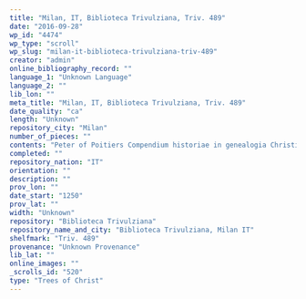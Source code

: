 ```yaml
---
title: "Milan, IT, Biblioteca Trivulziana, Triv. 489"
date: "2016-09-28"
wp_id: "4474"
wp_type: "scroll"
wp_slug: "milan-it-biblioteca-trivulziana-triv-489"
creator: "admin"
online_bibliography_record: ""
language_1: "Unknown Language"
language_2: ""
lib_lon: ""
meta_title: "Milan, IT, Biblioteca Trivulziana, Triv. 489"
date_quality: "ca"
length: "Unknown"
repository_city: "Milan"
number_of_pieces: ""
contents: "Peter of Poitiers Compendium historiae in genealogia Christi."
completed: ""
repository_nation: "IT"
orientation: ""
description: ""
prov_lon: ""
date_start: "1250"
prov_lat: ""
width: "Unknown"
repository: "Biblioteca Trivulziana"
repository_name_and_city: "Biblioteca Trivulziana, Milan IT"
shelfmark: "Triv. 489"
provenance: "Unknown Provenance"
lib_lat: ""
online_images: ""
_scrolls_id: "520"
type: "Trees of Christ"
---
```



